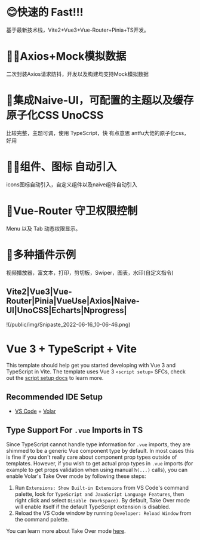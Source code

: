 # 😊快速的 Fast!!!
基于最新技术栈，Vite2+Vue3+Vue-Router+Pinia+TS开发。
# 🤦‍♂️Axios+Mock模拟数据
二次封装Axios请求防抖，开发以及构建均支持Mock模拟数据
# 🎉集成Naive-UI，可配置的主题以及缓存 原子化CSS UnoCSS
比较完整，主题可调，使用 TypeScript，快 有点意思 antfu大佬的原子化css，好用
# 🐱‍🏍组件、图标 自动引入
icons图标自动引入，自定义组件以及naive组件自动引入
# 👀Vue-Router 守卫权限控制
Menu 以及 Tab 动态权限显示。
# 👏多种插件示例
视频播放器，富文本，打印，剪切板，Swiper，图表，水印(自定义指令)

## Vite2|Vue3|Vue-Router|Pinia|VueUse|Axios|Naive-UI|UnoCSS|Echarts|Nprogress|

!(/public/img/Snipaste_2022-06-16_10-06-46.png)

# Vue 3 + TypeScript + Vite

This template should help get you started developing with Vue 3 and TypeScript in Vite. The template uses Vue 3 `<script setup>` SFCs, check out the [script setup docs](https://v3.vuejs.org/api/sfc-script-setup.html#sfc-script-setup) to learn more.

## Recommended IDE Setup

- [VS Code](https://code.visualstudio.com/) + [Volar](https://marketplace.visualstudio.com/items?itemName=johnsoncodehk.volar)

## Type Support For `.vue` Imports in TS

Since TypeScript cannot handle type information for `.vue` imports, they are shimmed to be a generic Vue component type by default. In most cases this is fine if you don't really care about component prop types outside of templates. However, if you wish to get actual prop types in `.vue` imports (for example to get props validation when using manual `h(...)` calls), you can enable Volar's Take Over mode by following these steps:

1. Run `Extensions: Show Built-in Extensions` from VS Code's command palette, look for `TypeScript and JavaScript Language Features`, then right click and select `Disable (Workspace)`. By default, Take Over mode will enable itself if the default TypeScript extension is disabled.
2. Reload the VS Code window by running `Developer: Reload Window` from the command palette.

You can learn more about Take Over mode [here](https://github.com/johnsoncodehk/volar/discussions/471).
